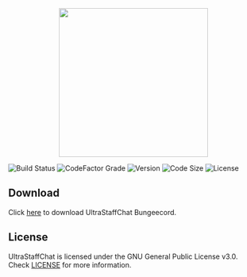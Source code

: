 <div align="center"><img src="https://i.hypera.dev/assets/ultrastaffchat-logo.png" width="300" /></div>

![Build Status](https://img.shields.io/github/workflow/status/HyperaOfficial/UltraStaffChat/build?color=%232155CC&&style=for-the-badge)
![CodeFactor Grade](https://img.shields.io/codefactor/grade/github/HyperaOfficial/UltraStaffChat/main?style=for-the-badge)
![Version](https://img.shields.io/github/v/tag/HyperaOfficial/UltraStaffChat?color=2155CC&label=Version&style=for-the-badge)
![Code Size](https://img.shields.io/github/languages/code-size/HyperaOfficial/UltraStaffChat?color=%232155CC&&style=for-the-badge)
![License](https://img.shields.io/github/license/HyperaOfficial/UltraStaffChat?color=%232155CC&&style=for-the-badge)

## Download
Click [here](https://www.spigotmc.org/resources/68956/) to download UltraStaffChat Bungeecord.

## License
UltraStaffChat is licensed under the GNU General Public License v3.0.<br>
Check [LICENSE](https://github.com/HyperaOfficial/UltraStaffChat/tree/main/LICENSE) for more information.
